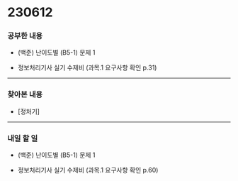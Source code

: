 # 230612

### 공부한 내용

- (백준) 난이도별 (B5-1) 문제 1

- 정보처리기사 실기 수제비 (과목.1 요구사항 확인 p.31)

---

### 찾아본 내용

- [정처기]

---

### 내일 할 일

- (백준) 난이도별 (B5-1) 문제 1

- 정보처리기사 실기 수제비 (과목.1 요구사항 확인 p.60)
